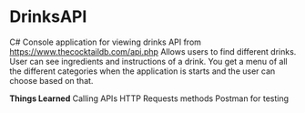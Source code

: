 # DrinksAPI

C# Console application for viewing drinks API from https://www.thecocktaildb.com/api.php
Allows users to find different drinks. User can see ingredients and instructions of a drink. 
You get a menu of all the different categories when the application is starts and the user can choose based on that.

**Things Learned**
Calling APIs  HTTP  Requests methods  Postman for testing

